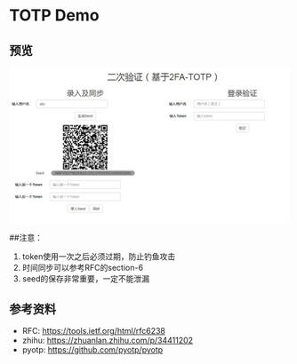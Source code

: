 # TOTP Demo

## 预览

![](./img.jpg)

##注意：
1. token使用一次之后必须过期，防止钓鱼攻击
2. 时间同步可以参考RFC的section-6
3. seed的保存非常重要，一定不能泄漏

## 参考资料
* RFC: https://tools.ietf.org/html/rfc6238
* zhihu: https://zhuanlan.zhihu.com/p/34411202
* pyotp: https://github.com/pyotp/pyotp
